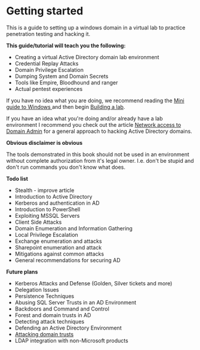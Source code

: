 # Getting started

This is a guide to setting up a windows domain in a virtual lab to practice penetration testing and hacking it.

**This guide/tutorial will teach you the following:**

* Creating a virtual Active Directory domain lab environment
* Credential Replay Attacks
* Domain Privilege Escalation
* Dumping System and Domain Secrets
* Tools like Empire, Bloodhound and ranger
* Actual pentest experiences

If you have no idea what you are doing, we recommend reading the [Mini guide to Windows ](https://github.com/chryzsh/DarthSidious/tree/fdd707cf9dbbc2faf3cf3dbbcd712b06fceeee87/labs/stuff/miniguide.md) and then begin [Building a lab](https://github.com/chryzsh/DarthSidious/tree/fdd707cf9dbbc2faf3cf3dbbcd712b06fceeee87/labs/labs/building-a-lab.md).

If you have an idea what you're doing and/or already have a lab environment I recommend you check out the article [Network access to Domain Admin](https://github.com/chryzsh/DarthSidious/tree/fdd707cf9dbbc2faf3cf3dbbcd712b06fceeee87/labs/general/network-access-to-domain-admin.md) for a general approach to hacking Active Directory domains.

**Obvious disclaimer is obvious**

The tools demonstrated in this book should not be used in an environment without complete authorization from it's legal owner. I.e. don't be stupid and don't run commands you don't know what does.

**Todo list**

* Stealth - improve article
* Introduction to Active Directory
* Kerberos and authentication in AD
* Introduction to PowerShell
* Exploiting MSSQL Servers
* Client Side Attacks
* Domain Enumeration and Information Gathering
* Local Privilege Escalation
* Exchange enumeration and attacks
* Sharepoint enumeration and attack
* Mitigations against common attacks
* General recommendations for securing AD

**Future plans**

* Kerberos Attacks and Defense \(Golden, Silver tickets and more\)
* Delegation Issues
* Persistence Techniques
* Abusing SQL Server Trusts in an AD Environment
* Backdoors and Command and Control
* Forest and domain trusts in AD
* Detecting attack techniques
* Defending an Active Directory Environment
* [Attacking domain trusts](http://www.harmj0y.net/blog/redteaming/a-guide-to-attacking-domain-trusts/)
* LDAP integration with non-Microsoft products

